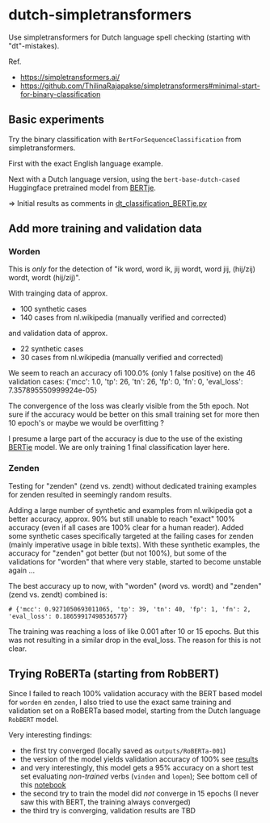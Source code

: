 # dutch-simpletransformers

Use simpletransformers for Dutch language spell checking (starting with "dt"-mistakes).

Ref.
* https://simpletransformers.ai/
* https://github.com/ThilinaRajapakse/simpletransformers#minimal-start-for-binary-classification

## Basic experiments

Try the binary classification with `BertForSequenceClassification` from simpletransformers.

First with the exact English language example.

Next with a Dutch language version, using the `bert-base-dutch-cased` Huggingface pretrained model
from [BERTje](https://github.com/wietsedv/bertje).

=> Initial results as comments in [dt_classification_BERTje.py](./src/dt_classification_BERTje.py)

## Add more training and validation data

### Worden

This is *only* for the detection of "ik word, word ik, jij wordt, word jij, (hij/zij) wordt, wordt (hij/zij)".

With trainging data of approx.

* 100 synthetic cases
* 140 cases from nl.wikipedia (manually verified and corrected)

and validation data of approx.

* 22 synthetic cases
* 30 cases from nl.wikipedia (manually verified and corrected)

We seem to reach an accuracy ofi 100.0% (only 1 false positive) on the 46 validation cases:
{'mcc': 1.0, 'tp': 26, 'tn': 26, 'fp': 0, 'fn': 0, 'eval_loss': 7.357895550999924e-05}

The convergence of the loss was clearly visible from the 5th epoch. Not sure if the accuracy would
be better on this small training set for more then 10 epoch's or maybe we would be overfitting ?

I presume a large part of the accuracy is due to the use of the existing [BERTje](https://github.com/wietsedv/bertje) model.
We are only training 1 final classification layer here.

### Zenden

Testing for "zenden" (zend vs. zendt) without dedicated training examples for zenden
resulted in seemingly random results.

Adding a large number of synthetic and examples from nl.wikipedia got a better accuracy,
approx. 90% but still unable to reach "exact" 100% accuracy (even if all cases are 100%
clear for a human reader). Added some synthetic cases specifically targeted at the failing
cases for zenden (mainly imperative usage in bible texts). With these synthetic examples,
the accuracy for "zenden" got better (but not 100%), but some of the validations for
"worden" that where very stable, started to become unstable again ...

The best accuracy up to now, with "worden" (word vs. wordt) and "zenden" (zend vs. zendt)
combined is:

`# {'mcc': 0.9271050693011065, 'tp': 39, 'tn': 40, 'fp': 1, 'fn': 2, 'eval_loss': 0.18659917498536577}`

The training was reaching a loss of like 0.001 after 10 or 15 epochs. But this was not
resulting in a similar drop in the eval_loss. The reason for this is not clear.

## Trying RoBERTa (starting from RobBERT)

Since I failed to reach 100% validation accuracy with the BERT based model for `worden` en `zenden`,
I also tried to use the exact same training and validation set on a RoBERTa based model,
starting from the Dutch language `RobBERT` model.

Very interesting findings:
* the first try converged (locally saved as `outputs/RoBERTa-001`)
* the version of the model yields validation accuracy of 100% see [results](https://gitlab.com/spelfouten/dutch-simpletransformers/-/blob/8e7b92b782dafc63f730ac2b756602404c7c5e47/src/dt_classification_RobBERT.py#L18-105)
* and very interestingly, this model gets a 95% accuracy on a short test set evaluating
  _non-trained_ verbs (`vinden` and `lopen`);
  See bottom cell of this [notebook](https://gitlab.com/spelfouten/dutch-simpletransformers/-/blob/8e7b92b782dafc63f730ac2b756602404c7c5e47/experiments.ipynb)
* the second try to train the model did _not_ converge in 15 epochs
  (I never saw this with BERT, the training always converged)
* the third try is converging, validation results are TBD
